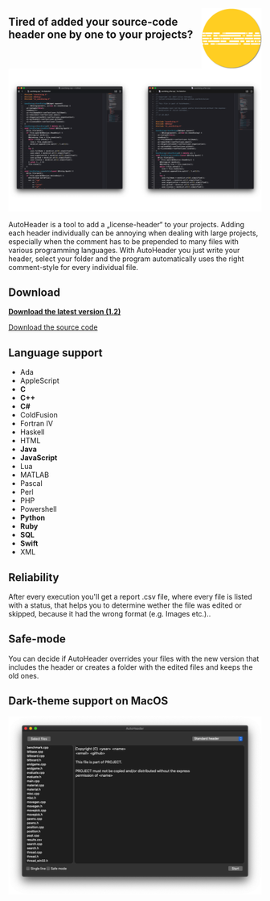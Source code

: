<img src="/Screenshots/logoPrev.png" align="right"
     title="AutoHeader Icon by Julian Schnabel" width="120" height="120">

## Tired of added your source-code header one by one to your projects?
![How it works](/Screenshots/Howitworks.png)



AutoHeader is a tool to add a „license-header“ to your projects. Adding each header individually can be annoying when dealing with large projects, especially when the comment has to be prepended to many files with various programming languages. With AutoHeader you just write your header, select your folder and the program automatically uses the right comment-style for every individual file.

## Download

[**Download the latest version (1.2)**](https://github.com/SchnJulian/AutoHeader/releases/download/1.2/AutoHeader.app.zip)

[Download the source code](https://github.com/SchnJulian/AutoHeader/archive/master.zip)

## Language support
 * Ada
 * AppleScript
 * **C**
 * **C++**
 * **C#**
 * ColdFusion
 * Fortran IV
 * Haskell
 * HTML
 * **Java**
 * **JavaScript**
 * Lua
 * MATLAB
 * Pascal
 * Perl
 * PHP
 * Powershell
 * **Python**
 * **Ruby**
 * **SQL**
 * **Swift**
 * XML

## Reliability
After every execution you'll get a report .csv file, where every file is listed with a status, that helps you to determine wether the file was edited or skipped, because it had the wrong format (e.g. Images etc.)..

## Safe-mode
You can decide if AutoHeader overrides your files with the new version that includes the header or creates a folder with the edited files and keeps the old ones.

## Dark-theme support on MacOS

![DarkthemeVLightTheme](/Screenshots/Autoheader_Darkmode.png)

